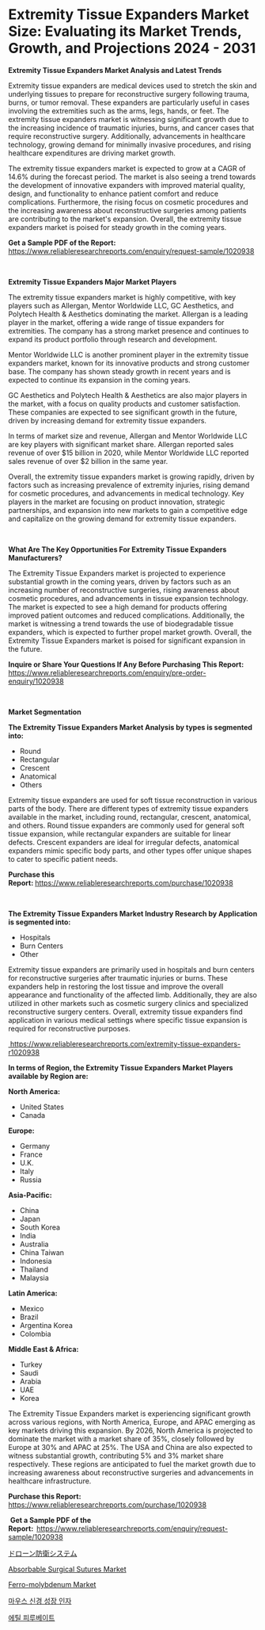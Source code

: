 <p><h1>Extremity Tissue Expanders Market Size: Evaluating its Market Trends, Growth, and Projections 2024 - 2031</h1></p><p><strong>Extremity Tissue Expanders Market Analysis and Latest Trends</strong></p>
<p><p>Extremity tissue expanders are medical devices used to stretch the skin and underlying tissues to prepare for reconstructive surgery following trauma, burns, or tumor removal. These expanders are particularly useful in cases involving the extremities such as the arms, legs, hands, or feet. The extremity tissue expanders market is witnessing significant growth due to the increasing incidence of traumatic injuries, burns, and cancer cases that require reconstructive surgery. Additionally, advancements in healthcare technology, growing demand for minimally invasive procedures, and rising healthcare expenditures are driving market growth.</p><p>The extremity tissue expanders market is expected to grow at a CAGR of 14.6% during the forecast period. The market is also seeing a trend towards the development of innovative expanders with improved material quality, design, and functionality to enhance patient comfort and reduce complications. Furthermore, the rising focus on cosmetic procedures and the increasing awareness about reconstructive surgeries among patients are contributing to the market's expansion. Overall, the extremity tissue expanders market is poised for steady growth in the coming years.</p></p>
<p><strong>Get a Sample PDF of the Report:&nbsp;</strong> <a href="https://www.reliableresearchreports.com/enquiry/request-sample/1020938">https://www.reliableresearchreports.com/enquiry/request-sample/1020938</a></p>
<p>&nbsp;</p>
<p><strong>Extremity Tissue Expanders Major Market Players</strong></p>
<p><p>The extremity tissue expanders market is highly competitive, with key players such as Allergan, Mentor Worldwide LLC, GC Aesthetics, and Polytech Health & Aesthetics dominating the market. Allergan is a leading player in the market, offering a wide range of tissue expanders for extremities. The company has a strong market presence and continues to expand its product portfolio through research and development.</p><p>Mentor Worldwide LLC is another prominent player in the extremity tissue expanders market, known for its innovative products and strong customer base. The company has shown steady growth in recent years and is expected to continue its expansion in the coming years.</p><p>GC Aesthetics and Polytech Health & Aesthetics are also major players in the market, with a focus on quality products and customer satisfaction. These companies are expected to see significant growth in the future, driven by increasing demand for extremity tissue expanders.</p><p>In terms of market size and revenue, Allergan and Mentor Worldwide LLC are key players with significant market share. Allergan reported sales revenue of over $15 billion in 2020, while Mentor Worldwide LLC reported sales revenue of over $2 billion in the same year.</p><p>Overall, the extremity tissue expanders market is growing rapidly, driven by factors such as increasing prevalence of extremity injuries, rising demand for cosmetic procedures, and advancements in medical technology. Key players in the market are focusing on product innovation, strategic partnerships, and expansion into new markets to gain a competitive edge and capitalize on the growing demand for extremity tissue expanders.</p></p>
<p>&nbsp;</p>
<p><strong>What Are The Key Opportunities For Extremity Tissue Expanders Manufacturers?</strong></p>
<p><p>The Extremity Tissue Expanders market is projected to experience substantial growth in the coming years, driven by factors such as an increasing number of reconstructive surgeries, rising awareness about cosmetic procedures, and advancements in tissue expansion technology. The market is expected to see a high demand for products offering improved patient outcomes and reduced complications. Additionally, the market is witnessing a trend towards the use of biodegradable tissue expanders, which is expected to further propel market growth. Overall, the Extremity Tissue Expanders market is poised for significant expansion in the future.</p></p>
<p><strong>Inquire or Share Your Questions If Any Before Purchasing This Report:</strong> <a href="https://www.reliableresearchreports.com/enquiry/pre-order-enquiry/1020938">https://www.reliableresearchreports.com/enquiry/pre-order-enquiry/1020938</a></p>
<p>&nbsp;</p>
<p><strong>Market Segmentation</strong></p>
<p><strong>The Extremity Tissue Expanders Market Analysis by types is segmented into:</strong></p>
<p><ul><li>Round</li><li>Rectangular</li><li>Crescent</li><li>Anatomical</li><li>Others</li></ul></p>
<p><p>Extremity tissue expanders are used for soft tissue reconstruction in various parts of the body. There are different types of extremity tissue expanders available in the market, including round, rectangular, crescent, anatomical, and others. Round tissue expanders are commonly used for general soft tissue expansion, while rectangular expanders are suitable for linear defects. Crescent expanders are ideal for irregular defects, anatomical expanders mimic specific body parts, and other types offer unique shapes to cater to specific patient needs.</p></p>
<p><strong>Purchase this Report:&nbsp;</strong><a href="https://www.reliableresearchreports.com/purchase/1020938">https://www.reliableresearchreports.com/purchase/1020938</a></p>
<p>&nbsp;</p>
<p><strong>The Extremity Tissue Expanders Market Industry Research by Application is segmented into:</strong></p>
<p><ul><li>Hospitals</li><li>Burn Centers</li><li>Other</li></ul></p>
<p><p>Extremity tissue expanders are primarily used in hospitals and burn centers for reconstructive surgeries after traumatic injuries or burns. These expanders help in restoring the lost tissue and improve the overall appearance and functionality of the affected limb. Additionally, they are also utilized in other markets such as cosmetic surgery clinics and specialized reconstructive surgery centers. Overall, extremity tissue expanders find application in various medical settings where specific tissue expansion is required for reconstructive purposes.</p></p>
<p><a href="https://www.reliableresearchreports.com/extremity-tissue-expanders-r1020938">&nbsp;https://www.reliableresearchreports.com/extremity-tissue-expanders-r1020938</a></p>
<p><strong>In terms of Region, the Extremity Tissue Expanders Market Players available by Region are:</strong></p>
<p>
    <p> <strong> North America: </strong>
        <ul>
            <li>United States</li>
            <li>Canada</li>
        </ul>
        </p> 
    <p> <strong> Europe: </strong>
        <ul>
            <li>Germany</li>
            <li>France</li>
            <li>U.K.</li>
            <li>Italy</li>
            <li>Russia</li>
        </ul>
        </p> 
    <p> <strong> Asia-Pacific: </strong>
        <ul>
            <li>China</li>
            <li>Japan</li>
            <li>South Korea</li>
            <li>India</li>
            <li>Australia</li>
            <li>China Taiwan</li>
            <li>Indonesia</li>
            <li>Thailand</li>
            <li>Malaysia</li>
        </ul>
        </p> 
    <p> <strong> Latin America: </strong>
        <ul>
            <li>Mexico</li>
            <li>Brazil</li>
            <li>Argentina Korea</li>
            <li>Colombia</li>
        </ul>
        </p> 
    <p> <strong> Middle East & Africa: </strong>
        <ul>
            <li>Turkey</li>
            <li>Saudi</li>
            <li>Arabia</li>
            <li>UAE</li>
            <li>Korea</li>
        </ul>
    </p>
    </p>
<p><p>The Extremity Tissue Expanders market is experiencing significant growth across various regions, with North America, Europe, and APAC emerging as key markets driving this expansion. By 2026, North America is projected to dominate the market with a market share of 35%, closely followed by Europe at 30% and APAC at 25%. The USA and China are also expected to witness substantial growth, contributing 5% and 3% market share respectively. These regions are anticipated to fuel the market growth due to increasing awareness about reconstructive surgeries and advancements in healthcare infrastructure.</p></p>
<p><strong>Purchase this Report: </strong><a href="https://www.reliableresearchreports.com/purchase/1020938">https://www.reliableresearchreports.com/purchase/1020938</a></p>
<p>&nbsp;<strong>Get a Sample PDF of the Report:&nbsp;&nbsp;</strong><a href="https://www.reliableresearchreports.com/enquiry/request-sample/1020938">https://www.reliableresearchreports.com/enquiry/request-sample/1020938</a></p>
<p><strong></strong></p>
<p><p><a href="https://medium.com/@ameliaordoneza/%E3%83%89%E3%83%AD%E3%83%BC%E3%83%B3%E9%98%B2%E8%A1%9B%E3%82%B7%E3%82%B9%E3%83%86%E3%83%A0%E3%81%AE%E5%B8%82%E5%A0%B4%E3%82%B7%E3%82%A7%E3%82%A2%E3%81%AE%E9%80%B2%E5%8C%96%E3%81%A8%E5%B8%82%E5%A0%B4%E6%88%90%E9%95%B7%E3%83%88%E3%83%AC%E3%83%B3%E3%83%892024%E5%B9%B4%E3%81%8B%E3%82%892031%E5%B9%B4%E3%81%BE%E3%81%A7-17b3fff5e73a">ドローン防衛システム</a></p><p><a href="https://github.com/lbird53714/Market-Research-Report-List-4/blob/main/absorbable-surgical-sutures-market.md">Absorbable Surgical Sutures Market</a></p><p><a href="https://issuu.com/reportprime-2/docs/ferro-molybdenum-market-size-2030.pptx">Ferro-molybdenum Market</a></p><p><a href="https://medium.com/@darrickdibbert2022/%EC%A5%90-%EC%8B%A0%EA%B2%BD-%EC%84%B1%EC%9E%A5-%EC%9D%B8%EC%9E%90-%EC%8B%9C%EC%9E%A5-%EC%8B%9C%EC%9E%A5-%EC%A0%90%EC%9C%A0%EC%9C%A8-%EC%8B%9C%EC%9E%A5-%ED%8A%B8%EB%A0%8C%EB%93%9C-%EB%B0%8F-%EB%AF%B8%EB%9E%98-%EC%84%B1%EC%9E%A5-%ED%83%90%EA%B5%AC-43a9a507754a">마우스 신경 성장 인자</a></p><p><a href="https://medium.com/@emmareed1901/%EC%97%90%EC%B9%A0-%ED%94%BC%EB%A3%A8%EB%B2%A0%EC%9D%B4%ED%8A%B8-%EC%8B%9C%EC%9E%A5-%EA%B2%BD%EC%9F%81-%EB%B6%84%EC%84%9D-%EC%8B%9C%EC%9E%A5-%EB%8F%99%ED%96%A5-%EB%B0%8F-2031%EB%85%84%EA%B9%8C%EC%A7%80%EC%9D%98-%EC%98%88%EC%B8%A1-f54cb3133f59">에틸 피루베이트</a></p></p>
